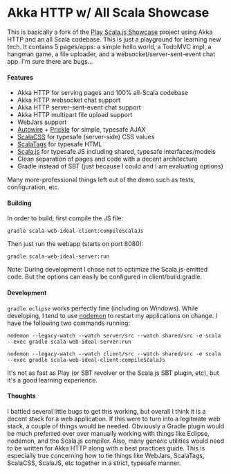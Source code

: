 # Akka HTTP w/ All Scala Showcase

This is basically a fork of the
[Play Scala.js Showcase](https://github.com/hussachai/play-scalajs-showcase) project using Akka
HTTP and an all Scala codebase. This is just a playground for learning new tech. It contains 5
pages/apps: a simple hello world, a TodoMVC impl, a hangman game, a file uploader, and a
websocket/server-sent-event chat app. I'm sure there are bugs...

#### Features

* Akka HTTP for serving pages and 100% all-Scala codebase
* Akka HTTP websocket chat support
* Akka HTTP server-sent-event chat support
* Akka HTTP multipart file upload support
* WebJars support
* [Autowire](https://github.com/lihaoyi/autowire) +
  [Prickle](https://github.com/benhutchison/prickle) for simple, typesafe AJAX
* [ScalaCSS](https://github.com/japgolly/scalacss/) for typesafe (server-side) CSS values
* [ScalaTags](https://github.com/lihaoyi/scalatags) for typesafe HTML
* [Scala.js](http://www.scala-js.org/) for typesafe JS including shared, typesafe interfaces/models
* Clean separation of pages and code with a decent architecture
* Gradle instead of SBT (just because I could and I am evaluating options)

Many more-professional things left out of the demo such as tests, configuration, etc.

#### Building

In order to build, first compile the JS file:

    gradle scala-web-ideal-client:compileScalaJs

Then just run the webapp (starts on port 8080):

    gradle scala-web-ideal-server:run

Note: During development I chose not to optimize the Scala.js-emitted code. But the options can
easily be configured in client/build.gradle.

#### Development

``gradle eclipse`` works perfectly fine (including on Windows). While developing, I tend to use
[nodemon](http://nodemon.io/) to restart my applications on change. I have the following two
commands running:

    nodemon --legacy-watch --watch server/src --watch shared/src -e scala --exec gradle scala-web-ideal-server:run
    
    nodemon --legacy-watch --watch client/src --watch shared/src -e scala --exec gradle scala-web-ideal-client:compileScalaJs

It's not as fast as Play (or SBT revolver or the Scala.js SBT plugin, etc), but it's a good
learning experience.

#### Thoughts

I battled several little bugs to get this working, but overall I think it is a decent stack for
a web application. If this were to turn into a legitmate web stack, a couple of things would be
needed. Obviously a Gradle plugin would be much preferred over over manually working with things
like Eclipse, nodemon, and the Scala.js compiler. Also, many generic utilities would need to be
written for Akka HTTP along with a best practices guide. This is especially true concerning how
to tie things like WebJars, ScalaTags, ScalaCSS, ScalaJS, etc together in a strict, typesafe
manner.